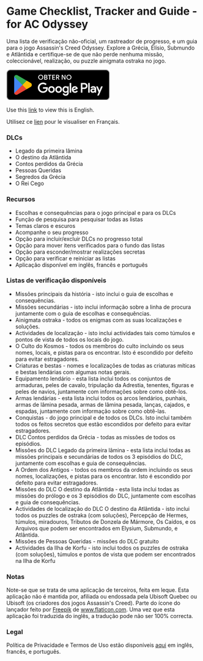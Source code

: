 # Game Checklist, Tracker and Guide - for AC Odyssey

Uma lista de verificação não-oficial, um rastreador de progresso, e um guia para o jogo Assassin's Creed Odyssey. Explore a Grécia, Élísio, Submundo e Atlântida e certifique-se de que não perde nenhuma missão, coleccionável, realização, ou puzzle ainigmata ostraka no jogo.

[![Google Play](google_play_pt.png)](https://play.google.com/store/apps/details?id=me.mmagg.aco_checklist)

Use this [link](https://github.com/MMagg-dev/Game-Checklist-for-AC-Odyssey/blob/master/README.md) to view this is English.

Utilisez ce [lien](https://github.com/MMagg-dev/Game-Checklist-for-AC-Odyssey/blob/master/README_fr.md) pour le visualiser en Français.


### DLCs
* Legado da primeira lâmina
* O destino da Atlântida
* Contos perdidos da Grécia
* Pessoas Queridas
* Segredos da Grécia
* O Rei Cego


### Recursos
* Escolhas e consequências para o jogo principal e para os DLCs
* Função de pesquisa para pesquisar todas as listas
* Temas claros e escuros
* Acompanhe o seu progresso
* Opção para incluir/excluir DLCs no progresso total
* Opção para mover itens verificados para o fundo das listas
* Opção para esconder/mostrar realizações secretas
* Opção para verificar e reiniciar as listas
* Aplicação disponível em inglês, francês e português



### Listas de verificação disponíveis
* Missões principais da história - isto inclui o guia de escolhas e consequências.
* Missões secundárias - isto inclui informação sobre a linha de procura juntamente com o guia de escolhas e consequências.
* Ainigmata ostraka - todos os enigmas com as suas localizações e soluções.
* Actividades de localização - isto inclui actividades tais como túmulos e pontos de vista de todos os locais do jogo.
* O Culto do Kosmos - todos os membros do culto incluindo os seus nomes, locais, e pistas para os encontrar. Isto é escondido por defeito para evitar estragadores.
* Criaturas e bestas - nomes e localizações de todas as criaturas míticas e bestas lendárias com algumas notas gerais.
* Equipamento lendário - esta lista inclui todos os conjuntos de armaduras, peles de cavalo, tripulação da Adrestia, tenentes, figuras e peles de navios, juntamente com informações sobre como obtê-los.
* Armas lendárias - esta lista inclui todos os arcos lendários, punhais, armas de lâmina pesada, armas de lâmina pesada, lanças, cajados, e espadas, juntamente com informação sobre como obtê-las.
* Conquistas - do jogo principal e de todos os DLCs. Isto inclui também todos os feitos secretos que estão escondidos por defeito para evitar estragadores.
* DLC Contos perdidos da Grécia - todas as missões de todos os episódios.
* Missões do DLC Legado da primeira lâmina - esta lista inclui todas as missões principais e secundárias de todos os 3 episódios do DLC, juntamente com escolhas e guia de consequências.
* A Ordem dos Antigos - todos os membros da ordem incluindo os seus nomes, localizações, e pistas para os encontrar. Isto é escondido por defeito para evitar estragadores.
* Missões do DLC O destino da Atlântida - esta lista inclui todas as missões do prólogo e os 3 episódios do DLC, juntamente com escolhas e guia de consequências.
* Actividades de localização do DLC O destino da Atlântida - isto inclui todos os puzzles de ostraka (com soluções), Percepção de Hermes, túmulos, miradouros, Tributos de Donzela de Mármore, Os Caídos, e os Arquivos que podem ser encontrados em Elysium, Submundo, e Atlântida.
* Missões de Pessoas Queridas - missões do DLC gratuito
* Actividades da Ilha de Korfu - isto inclui todos os puzzles de ostraka (com soluções), túmulos e pontos de vista que podem ser encontrados na Ilha de Korfu


### Notas
Note-se que se trata de uma aplicação de terceiros, feita em leque. Esta aplicação não é mantida por, afiliada ou endossada pela Ubisoft Quebec ou Ubisoft (os criadores dos jogos Assassin's Creed).
Parte do ícone do lançador feito por <a href="https://www.flaticon.com/authors/freepik" title="Freepik">Freepik</a> de <a href="https://www.flaticon.com/" title="Flaticon">www.flaticon.com</a>.
Uma vez que esta aplicação foi traduzida do inglês, a tradução pode não ser 100% correcta.

### Legal
Política de Privacidade e Termos de Uso estão disponíveis [aqui](https://github.com/MMagg-dev/Game-Checklist-for-AC-Odyssey/tree/master/Legal) em inglês, francês, e português.
